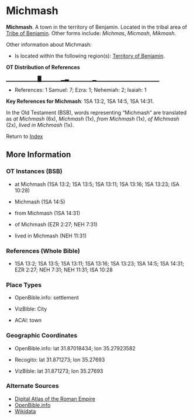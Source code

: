 # Michmash
**Michmash**. 
A town in the territory of Benjamin. 
Located in the tribal area of [Tribe of Benjamin](../../../groups/md/acai/Benjamin.md). 
Other forms include: 
*Michmas*, *Micmash*, *Mikmash*. 




Other information about Michmash:


* Is located within the following region(s): 
[Territory of Benjamin](TerritoryOfBenjamin.md). 


**OT Distribution of References**

▁▁▁▁▁▁▁▁█▁▁▁▁▁▂▃▁▁▁▁▁▁▂▁▁▁▁▁▁▁▁▁▁▁▁▁▁▁▁
* References: 1 Samuel: 7; Ezra: 1; Nehemiah: 2; Isaiah: 1



**Key References for Michmash**: 
1SA 13:2, 1SA 14:5, 1SA 14:31. 


In the Old Testament (BSB), words representing “Michmash” are translated as 
*at Michmash* (6x), *Michmash* (1x), *from Michmash* (1x), *of Michmash* (2x), *lived in Michmash* (1x). 




Return to [Index](00-Index.md)

## More Information

### OT Instances (BSB)

* at Michmash (1SA 13:2; 1SA 13:5; 1SA 13:11; 1SA 13:16; 1SA 13:23; ISA 10:28)

* Michmash (1SA 14:5)

* from Michmash (1SA 14:31)

* of Michmash (EZR 2:27; NEH 7:31)

* lived in Michmash (NEH 11:31)



### References (Whole Bible)

* 1SA 13:2; 1SA 13:5; 1SA 13:11; 1SA 13:16; 1SA 13:23; 1SA 14:5; 1SA 14:31; EZR 2:27; NEH 7:31; NEH 11:31; ISA 10:28


### Place Types

* OpenBible.info: settlement

* VizBible: City

* ACAI: town



### Geographic Coordinates

* OpenBible.info: lat 31.87018434; lon 35.27923582

* Recogito: lat 31.871273; lon 35.27693

* VizBible: lat 31.871273; lon 35.27693



### Alternate Sources

* [Digital Atlas of the Roman Empire](https://imperium.ahlfeldt.se/places/28361)
* [OpenBible.info](https://www.openbible.info/geo/ancient/adea06c)
* [Wikidata](http://www.wikidata.org/entity/Q3809153)



